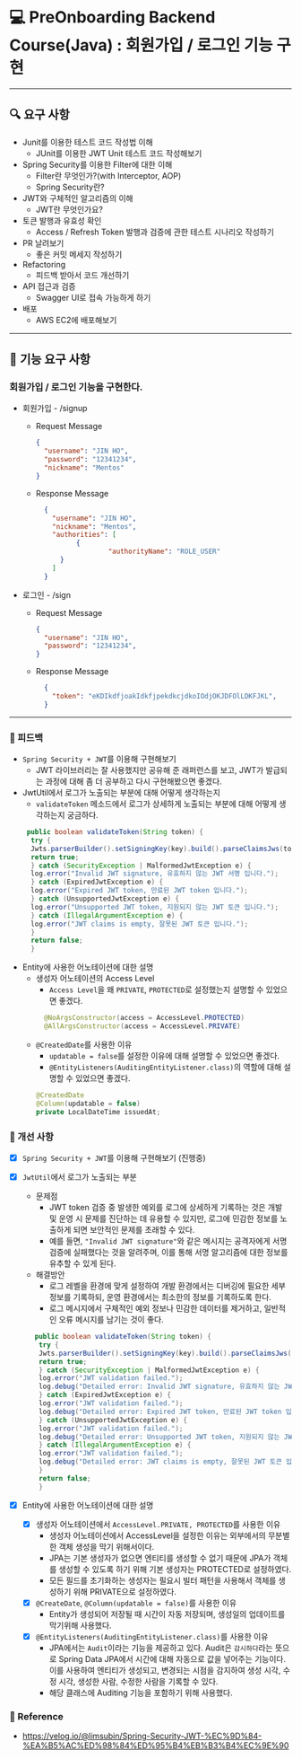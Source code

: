 # 💻 PreOnboarding Backend Course(Java) : 회원가입 / 로그인 기능 구현

---
## 🔍 요구 사항

- Junit를 이용한 테스트 코드 작성법 이해
  - JUnit를 이용한 JWT Unit 테스트 코드 작성해보기
- Spring Security를 이용한 Filter에 대한 이해
  - Filter란 무엇인가?(with Interceptor, AOP)
  - Spring Security란?
- JWT와 구체적인 알고리즘의 이해
  - JWT란 무엇인가요?
- 토큰 발행과 유효성 확인
  - Access / Refresh Token 발행과 검증에 관한 테스트 시나리오 작성하기
- PR 날려보기
  - 좋은 커밋 메세지 작성하기
- Refactoring
  - 피드백 받아서 코드 개선하기
- API 접근과 검증
  - Swagger UI로 접속 가능하게 하기
- 배포
  - AWS EC2에 배포해보기
  

---

## 🚀 기능 요구 사항

### 회원가입 / 로그인 기능을 구현한다.

- 회원가입 - /signup
  - Request Message
    ```json
    {
      "username": "JIN HO",
      "password": "12341234",
      "nickname": "Mentos"
    }
    ``` 
  - Response Message
    ```json
      {
        "username": "JIN HO",
        "nickname": "Mentos",
        "authorities": [
              {
                      "authorityName": "ROLE_USER"
          }
        ]
      }
    ``` 

- 로그인 - /sign
  - Request Message
    ```json
    {
      "username": "JIN HO",
      "password": "12341234",
    }
    ``` 
  - Response Message
    ```json
      {
        "token": "eKDIkdfjoakIdkfjpekdkcjdkoIOdjOKJDFOlLDKFJKL",
      }
    ```
    
---

### 📍 피드백
- `Spring Security + JWT`를 이용해 구현해보기
  - JWT 라이브러리는 잘 사용했지만 공유해 준 래퍼런스를 보고, JWT가 발급되는 과정에 대해 좀 더 공부하고 다시 구현해봤으면 좋겠다.
- JwtUtil에서 로그가 노출되는 부분에 대해 어떻게 생각하는지
  - `validateToken` 메소드에서 로그가 상세하게 노출되는 부분에 대해 어떻게 생각하는지 궁금하다.
  ```java
   public boolean validateToken(String token) {
    try {
    Jwts.parserBuilder().setSigningKey(key).build().parseClaimsJws(token);
    return true;
    } catch (SecurityException | MalformedJwtException e) {
    log.error("Invalid JWT signature, 유효하지 않는 JWT 서명 입니다.");
    } catch (ExpiredJwtException e) {
    log.error("Expired JWT token, 만료된 JWT token 입니다.");
    } catch (UnsupportedJwtException e) {
    log.error("Unsupported JWT token, 지원되지 않는 JWT 토큰 입니다.");
    } catch (IllegalArgumentException e) {
    log.error("JWT claims is empty, 잘못된 JWT 토큰 입니다.");
    }
    return false;
    }
  ```
- Entity에 사용한 어노테이션에 대한 설명
  - 생성자 어노테이션의 Access Level
    - `Access Level`을 왜 `PRIVATE`, `PROTECTED`로 설정했는지 설명할 수 있었으면 좋겠다.
    ```java
      @NoArgsConstructor(access = AccessLevel.PROTECTED)
      @AllArgsConstructor(access = AccessLevel.PRIVATE)
      ```
  - `@CreatedDate`를 사용한 이유
    - `updatable = false`를 설정한 이유에 대해 설명할 수 있었으면 좋겠다.
    - `@EntityListeners(AuditingEntityListener.class)`의 역할에 대해 설명할 수 있었으면 좋겠다.
     ```java
    @CreatedDate
    @Column(updatable = false)
    private LocalDateTime issuedAt;
    ```


### 📍 개선 사항
-[x] `Spring Security + JWT`를 이용해 구현해보기 (진행중)
-[x] `JwtUtil`에서 로그가 노출되는 부분
  - 문제점
    - JWT token 검증 중 발생한 예외를 로그에 상세하게 기록하는 것은 개발 및 운영 시 문제를 진단하는 데 유용할 수 있지만, 로그에 민감한 정보를 노출하게 되면 보안적인 문제를 초래할 수 있다.
    - 예를 들면, `"Invalid JWT signature"`와 같은 메시지는 공격자에게 서명 검증에 실패했다는 것을 알려주며, 이를 통해 서명 알고리즘에 대한 정보를 유추할 수 있게 된다.
  - 해결방안
    - 로그 레벨을 환경에 맞게 설정하여 개발 환경에서는 디버깅에 필요한 세부 정보를 기록하되, 운영 환경에서는 최소한의 정보를 기록하도록 한다.
    - 로그 메시지에서 구체적인 예외 정보나 민감한 데이터를 제거하고, 일반적인 오류 메시지를 남기는 것이 좋다.
  ```java
     public boolean validateToken(String token) {
      try {
      Jwts.parserBuilder().setSigningKey(key).build().parseClaimsJws(token);
      return true;
      } catch (SecurityException | MalformedJwtException e) {
      log.error("JWT validation failed.");
      log.debug("Detailed error: Invalid JWT signature, 유효하지 않는 JWT 서명 입니다.");
      } catch (ExpiredJwtException e) {
      log.error("JWT validation failed.");
      log.debug("Detailed error: Expired JWT token, 만료된 JWT token 입니다.");
      } catch (UnsupportedJwtException e) {
      log.error("JWT validation failed.");
      log.debug("Detailed error: Unsupported JWT token, 지원되지 않는 JWT 토큰 입니다.");
      } catch (IllegalArgumentException e) {
      log.error("JWT validation failed.");
      log.debug("Detailed error: JWT claims is empty, 잘못된 JWT 토큰 입니다.");
      }
      return false;
      }
    ```


-[x] Entity에 사용한 어노테이션에 대한 설명
  -[x] 생성자 어노테이션에서 `AccessLevel.PRIVATE, PROTECTED`를 사용한 이유
    - 생성자 어노테이션에서 AccessLevel을 설정한 이유는 외부에서의 무분별한 객체 생성을 막기 위해서이다.
    - JPA는 기본 생성자가 없으면 엔티티를 생성할 수 없기 때문에 JPA가 객체를 생성할 수 있도록 하기 위해 기본 생성자는 PROTECTED로 설정하였다.
    - 모든 필드를 초기화하는 생성자는 필요시 빌터 패턴을 사용해서 객체를 생성하기 위해 PRIVATE으로 설정하였다.
  -[x] `@CreateDate`, `@Column(updatable = false)`를 사용한 이유
    - Entity가 생성되어 저장될 때 시간이 자동 저장되며, 생성일의 업데이트를 막기위해 사용했다.
  -[x] `@EntityListeners(AuditingEntityListener.class)`를 사용한 이유
    - JPA에서는 `Audit`이라는 기능을 제공하고 있다. Audit은 `감시하다`라는 뜻으로 Spring Data JPA에서 시간에 대해 자동으로 값을 넣어주는 기능이다.
      이를 사용하여 엔티티가 생성되고, 변경되는 시점을 감지하여 생성 시각, 수정 시각, 생성한 사람, 수정한 사람을 기록할 수 있다.
    - 해당 클래스에 Auditing 기능을 포함하기 위해 사용했다.


### 📍 Reference
- https://velog.io/@limsubin/Spring-Security-JWT-%EC%9D%84-%EA%B5%AC%ED%98%84%ED%95%B4%EB%B3%B4%EC%9E%90

